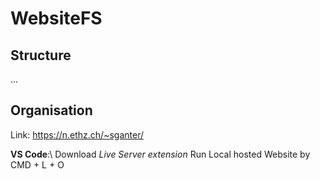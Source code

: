 # WebsiteFS
## Structure
...
## Organisation
Link: https://n.ethz.ch/~sganter/

**VS Code**:\\ 
Download *Live Server extension*
Run Local hosted Website by CMD + L + O
